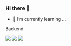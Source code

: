 ### Hi there 👋

<!--
**YOOSUNAH/YOOSUNAH** is a ✨ _special_ ✨ repository because its `README.md` (this file) appears on your GitHub profile.

Here are some ideas to get you started:

![Anurag's GitHub stats](https://github-readme-stats.vercel.app/api?username=YOOSUNAH&show_icons=true&theme=radical)
-->

- 🌱 I’m currently learning ...

Backend

<img src="https://img.shields.io/badge/JAVA-007396? style=for-the-badge&logo=java &logoColor=white"> 
<img src="https://img.shields.io/badge/MySQL-4479A1?style=for-the-badge&logo=MySQL&logoColor=white">
<img src="https://img.shields.io/badge/github-181717?style=for-the-badge&logo=github&logoColor=white">
